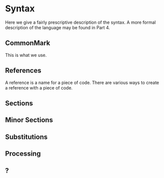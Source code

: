 # Syntax

Here we give a fairly prescriptive description of the syntax. A more formal description of the language may be found in Part 4. 


## CommonMark

This is what we use. 

## References

A reference is a name for a piece of code. There are various ways to create a reference with a piece of code. 

## Sections

## Minor Sections

## Substitutions

## Processing

## ?